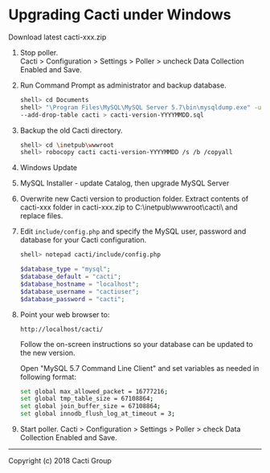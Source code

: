 # Upgrading Cacti under Windows

Download latest cacti-xxx.zip

1. Stop poller.  
Cacti > Configuration > Settings > Poller > uncheck Data Collection Enabled and Save.

2. Run Command Prompt as administrator and backup database.

   ```sh
   shell> cd Documents
   shell> "\Program Files\MySQL\MySQL Server 5.7\bin\mysqldump.exe" -uroot -p -l 
   --add-drop-table cacti > cacti-version-YYYYMMDD.sql
   ```

3. Backup the old Cacti directory.
   ```sh
   shell> cd \inetpub\wwwroot
   shell> robocopy cacti cacti-version-YYYYMMDD /s /b /copyall
   ```

4. Windows Update

5. MySQL Installer - update Catalog, then upgrade MySQL Server

6. Overwrite new Cacti version to production folder.
   Extract contents of cacti-xxx folder in cacti-xxx.zip to C:\inetpub\wwwroot\cacti\ and replace files.

7. Edit `include/config.php` and specify the MySQL user, password and database for your Cacti configuration.

   ```sh
   shell> notepad cacti/include/config.php
   ```

   ```php
   $database_type = "mysql";
   $database_default = "cacti";
   $database_hostname = "localhost";
   $database_username = "cactiuser";
   $database_password = "cacti";
   ```

8. Point your web browser to:

    `http://localhost/cacti/`

   Follow the on-screen instructions so your database can be updated to the new version.

   Open "MySQL 5.7 Command Line Client" and set variables as needed in following format:
   
   ```sh
   set global max_allowed_packet = 16777216;
   set global tmp_table_size = 67108864;
   set global join_buffer_size = 67108864;
   set global innodb_flush_log_at_timeout = 3;
   ```

9. Start poller.  Cacti > Configuration > Settings > Poller > check Data Collection Enabled and Save.

---
Copyright (c) 2018 Cacti Group
